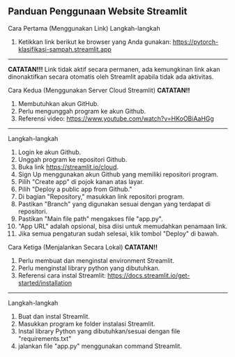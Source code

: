 ## Panduan Penggunaan Website Streamlit

Cara Pertama (Menggunakan Link)
Langkah-langkah
1. Ketikkan link berikut ke browser yang Anda gunakan:
https://pytorch-klasifikasi-sampah.streamlit.app
--------------------------------------------
**CATATAN!!!**
Link tidak aktif secara permanen, ada kemungkinan link akan dinonaktifkan secara otomatis oleh Streamlit apabila tidak ada aktivitas.

Cara Kedua (Menggunakan Server Cloud Streamlit)
**CATATAN!!**
1. Membutuhkan akun GitHub.
2. Perlu mengunggah program ke akun Github.
3. Referensi video: https://www.youtube.com/watch?v=HKoOBiAaHGg
--------------------------------------------
Langkah-langkah
1. Login ke akun Github.
2. Unggah program ke repositori Github.
3. Buka link https://streamlit.io/cloud.
4. Sign Up menggunakan akun Github yang memiliki repositori program.
5. Pilih "Create app" di pojok kanan atas layar.
6. Pilih "Deploy a public app from Github."
7. Di bagian "Repository," masukkan link repositori program.
8. Pastikan "Branch" yang digunakan sesuai dengan yang terdapat di repositori.
9. Pastikan "Main file path" mengakses file "app.py".
10. "App URL" adalah opsional, bisa diisi untuk memudahkan penamaan link.
11. Jika semua pengaturan sudah selesai, klik tombol "Deploy" di bawah.

Cara Ketiga (Menjalankan Secara Lokal)
**CATATAN!!**
1. Perlu membuat dan menginstal environment Streamlit.
2. Perlu menginstal library python yang dibutuhkan.
3. Referensi cara instal Streamlit: https://docs.streamlit.io/get-started/installation
---------------------------------------------
Langkah-langkah
1. Buat dan instal Streamlit.
2. Masukkan program ke folder instalasi Streamlit.
3. Instal library Python yang dibutuhkan/sesuai dengan file "requirements.txt"
4. jalankan file "app.py" menggunakan command Streamlit.